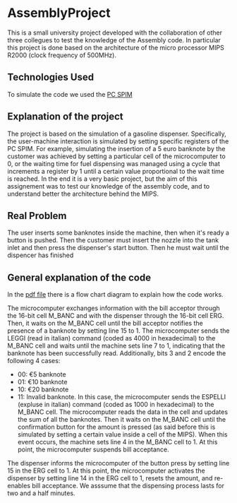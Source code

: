 # AssemblyProject
This is a small university project developed with the collaboration of other three collegues to test the knowledge of the Assembly code. 
In particular this project is done based on the architecture of the micro processor MIPS R2000 (clock frequency of 500MHz).

## Technologies Used
To simulate the code we used the [PC SPIM](https://pages.cs.wisc.edu/~larus/SPIM)

## Explanation of the project
The project is based on the simulation of a gasoline dispenser. Specifically, the user-machine interaction is simulated by setting specific registers of the PC SPIM. For example, simulating the insertion of a 5 euro banknote by the customer was achieved by setting a particular cell of the microcomputer to 0, or the waiting time for fuel dispensing was managed using a cycle that increments a register by 1 until a certain value proportional to the wait time is reached.
In the end it is a very basic project, but the aim of this assignement was to test our knowledge of the assembly code, and to understand better the architecture behind the MIPS.

## Real Problem
The user inserts some banknotes inside the machine, then when it's ready a button is pushed. Then the customer must insert the nozzle into the tank inlet and then press the dispenser's start button. Then he must wait until the dispencer has finished

## General explanation of the code
In the [pdf file](AssemblyProject/blob/main/MIPS.pdf)  there is a flow chart diagram to explain how the code works.

The microcomputer exchanges information with the bill acceptor through the 16-bit cell M_BANC and with the dispenser through the 16-bit cell ERG. Then, it waits on the M_BANC cell until the bill acceptor notifies the presence of a banknote by setting line 15 to 1. The microcomputer sends the LEGGI (read in italian) command (coded as 4000 in hexadecimal) to the M_BANC cell and waits until the machine sets line 7 to 1, indicating that the banknote has been successfully read. Additionally, bits 3 and 2 encode the following 4 cases:
- 00: €5 banknote
- 01: €10 banknote
- 10: €20 banknote
- 11: Invalid banknote. In this case, the microcomputer sends the ESPELLI (expluse in italian) command (coded as 1000 in hexadecimal) to the M_BANC cell.
The microcomputer reads the data in the cell and updates the sum of all the banknotes. Then it waits on the M_BANC cell until the confirmation button for the amount is pressed (as said before this is simulated by setting a certain value inside a cell of the MIPS). When this event occurs, the machine sets line 4 in the M_BANC cell to 1. At this point, the microcomputer suspends bill acceptance.

The dispenser informs the microcomputer of the button press by setting line 15 in the ERG cell to 1. At this point, the microcomputer activates the dispenser by setting line 14 in the ERG cell to 1, resets the amount, and re-enables bill acceptance. We asssume that the dispensing process lasts for two and a half minutes.







